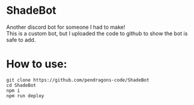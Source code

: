 # ShadeBot
Another discord bot for someone I had to make!        
This is a custom bot, but I uploaded the code to github to show the bot is safe to add.


# How to use:
```
git clone https://github.com/pendragons-code/ShadeBot
cd ShadeBot
npm i
npm run deploy
```
